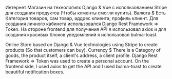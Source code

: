 Интернет Магазин на технологиях Django & Vue с использованием Stripe для создания продуктов (Чтобы клменты смогли купить). Валюта $
Есть Категория товаров, сам товар, аддрес клиента, профиль клиент. Для создания личного кабинета использовался Django Rest Framework => Token.
На стороне frontend для получения API я использовал axios и для создания красивых блоков уведомлений я использовал bulma-toast.


Online Store based on Django & Vue technologies using Stripe to create products (So that customers can buy). Currency $
There is a Category of goods, the product itself, a client's address, a client profile. Django Rest Framework => Token was used to create a personal account.
On the frontend side, I used axios to get the API and I used bulma-toast to create beautiful notification boxes.
